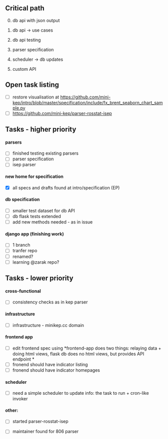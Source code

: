Critical path
-------------

0. db api with json output

1. db api -> use cases

2. db api testing

3. parser specification

4. scheduler -> db updates

5. custom API

Open task listing
------------
  - [ ] restore visualisation at <https://github.com/mini-kep/intro/blob/master/specification/include/fx_brent_seaborn_chart_sample.py>
  - [ ] <https://github.com/mini-kep/parser-rosstat-isep>

Tasks - higher priority
-----------------------

#### parsers
   - [ ] finished testing existing parsers
   - [ ] parser specification
   - [ ] isep parser

#### new home for specification
   - [x] all specs and drafts found at intro/specification (EP)

#### db specification 
   - [ ] smaller test dataset for db API
   - [ ] db flask tests extended
   - [ ] add new methods needed - as in issue

#### django app (finishing work)
   - [ ] 1 branch
   - [ ] tranfer repo
   - [ ] renamed?  
   - [ ] learning @zarak repo?   

Tasks - lower priority
-----------------------

#### cross-functional
   - [ ] consistency checks as in kep parser

#### infrastructure   
   - [ ] infrastructure - minikep.cc domain
   
#### frontend app
   - [ ] edit frontend  spec using *frontend-app does two things: relaying data + doing html views, flask db does no html views, but provides API endpoint *
   - [ ] fronend should have indicator listing
   - [ ] fronend should have indicator homepages
   
#### scheduler    
   - [ ] need a simple scheduler to update info: the task to run + cron-like invoker

#### other:
   - [ ] started parser-rosstat-isep
   - [ ] maintainer found for 806 parser   

